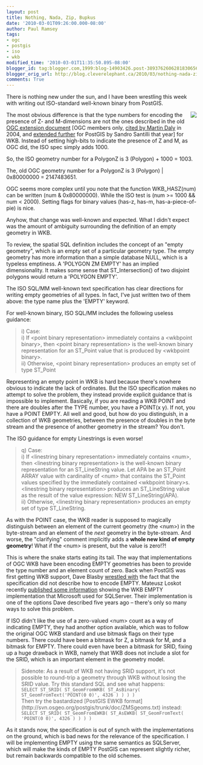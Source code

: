 ```yaml
---
layout: post
title: Nothing, Nada, Zip, Bupkus
date: '2010-03-01T09:26:00.000-08:00'
author: Paul Ramsey
tags:
- ogc
- postgis
- iso
- wkb
modified_time: '2010-03-01T11:35:50.895-08:00'
blogger_id: tag:blogger.com,1999:blog-14903426.post-3893762606281830656
blogger_orig_url: http://blog.cleverelephant.ca/2010/03/nothing-nada-zip-bupkus.html
comments: True
---
```


There is nothing new under the sun, and I have been wrestling this week with writing out ISO-standard well-known binary from PostGIS. 

<img src="http://images.fanpop.com/images/image_uploads/Empty-Set-Symbol-random-241186_191_160.jpg" style="float:right;">The most obvious difference is that the type numbers for encoding the presence of Z- and M-dimensions are not the ones described in the old [OGC extension document](http://portal.opengeospatial.org/files/?artifact_id=909) [OGC members only, [cited by Martin Daly](http://postgis.refractions.net/pipermail/postgis-devel/2004-December/000695.html) in 2004, and [extended further](http://svn.osgeo.org/postgis/trunk/doc/ZMSgeoms.txt) for PostGIS by Sandro Santilli that year] for WKB. Instead of setting high-bits to indicate the presence of Z and M, as OGC did, the ISO spec simply adds 1000. 

So, the ISO geometry number for a PolygonZ is 3 (Polygon) + 1000 = 1003.

The, old OGC geometry number for a PolygonZ is 3 (Polygon) | 0x80000000 = 2147483651. 

OGC seems more complex until you note that the function WKB_HASZ(num) can be written (num & 0x80000000). While the ISO test is (num >= 1000 && num < 2000). Setting flags for binary values (has-z, has-m, has-a-piece-of-pie) is nice. 

Anyhow, that change was well-known and expected. What I didn't expect was the amount of ambiguity surrounding the definition of an empty geometry in WKB.

To review, the spatial SQL definition includes the concept of an "empty geometry", which is an empty set of a particular geometry type. The empty geometry has more information than a simple database NULL, which is a typeless emptiness. A 'POLYGON ZM EMPTY' has an implied dimensionality. It makes some sense that ST_Intersection() of two disjoint polygons would return a 'POLYGON EMPTY'.

The ISO SQL/MM well-known text specification has clear directions for writing empty geometries of all types. In fact, I've just written two of them above: the type name plus the 'EMPTY' keyword.

For well-known binary, ISO SQL/MM includes the following useless guidance:

<blockquote>i) Case:<br/>i) If &lt;point binary representation&gt; immediately contains a &lt;wkbpoint binary&gt;, then &lt;point binary representation&gt; is the well-known binary representation for an ST_Point value that is produced by &lt;wkbpoint binary&gt;.<br/>ii) Otherwise, &lt;point binary representation&gt; produces an empty set of type ST_Point</blockquote>

Representing an empty point in WKB is hard because there's nowhere obvious to indicate the lack of ordinates. But the ISO specification makes no attempt to solve the problem, they instead provide explicit guidance that is impossible to implement. Basically, if you are reading a WKB POINT and there are doubles after the TYPE number, you have a POINT(x y). If not, you have a POINT EMPTY. All well and good, but how do you distinguish, in a collection of WKB geometries, between the presence of doubles in the byte stream and the presence of another geometry in the stream? You don't. 

The ISO guidance for empty Linestrings is even worse! 

<blockquote>q) Case:<br/>i) If &lt;linestring binary representation&gt; immediately contains &lt;num&gt;, then &lt;linestring binary representation&gt; is the well-known binary representation for an ST_LineString value. Let APA be an ST_Point ARRAY value with cardinality of &lt;num&gt; that contains the ST_Point values specified by the immediately contained &lt;wkbpoint binary&gt;s. &lt;linestring binary representation&gt; produces an ST_LineString value as the result of the value expression: NEW ST_LineString(APA).<br/>ii) Otherwise, &lt;linestring binary representation&gt; produces an empty set of type ST_LineString.</blockquote>

As with the POINT case, the WKB reader is supposed to magically distinguish between an element of the current geometry (the &lt;num&gt;) in the byte-stream and an element of the *next* geometry in the byte-stream. And worse, the "clarifying" comment implicitly adds a **whole new kind of empty geometry**! What if the &lt;num&gt; is present, but the value is zero!?! 

This is where the snake starts eating its tail. The way that implementations of OGC WKB have been encoding EMPTY geometries has been to provide the type number and an element count of zero.  Back when PostGIS was first getting WKB support, Dave Blasby [wrestled with](http://postgis.refractions.net/pipermail/postgis-users/2003-April/002346.html) the fact that the specification did not describe how to encode EMPTY.  Mateusz Loskot recently [published some information](http://mateusz.loskot.net/2010/02/26/sqlgeometry-and-point-empty-in-wkb/) showing the WKB EMPTY implementation that Microsoft used for SQLServer. Their implementation is one of the options Dave described five years ago &ndash; there's only so many ways to solve this problem.

If ISO didn't like the use of a zero-valued &lt;num&gt; count as a way of indicating EMPTY, they had another option available, which was to follow the original OGC WKB standard and use bitmask flags on their type numbers. There could have been a bitmask for Z, a bitmask for M, and a bitmask for EMPTY. There could even have been a bitmask for SRID, fixing up a huge drawback in WKB, namely that WKB does not include a slot for the SRID, which is an important element in the geometry model.

<blockquote>Sidenote: As a result of WKB not having SRID support, it's not possible to round-trip a geometry through WKB without losing the SRID value. Try this standard SQL and see what happens: <br/><code>SELECT ST_SRID( ST_GeomFromWKB( ST_AsBinary( ST_GeomFromText('POINT(0 0)', 4326 ) ) ) )</code><br/> Then try the bastardized [PostGIS EWKB format](http://svn.osgeo.org/postgis/trunk/doc/ZMSgeoms.txt) instead: <br/><code>SELECT ST_SRID( ST_GeomFromEWKB( ST_AsEWKB( ST_GeomFromText( 'POINT(0 0)', 4326 ) ) ) )</code></blockquote>

As it stands now, the specification is out of synch with the implementations on the ground, which is bad news for the relevance of the specification. I will be implementing EMPTY using the same semantics as SQLServer, which will make the kinds of EMPTY PostGIS can represent slightly richer, but remain backwards compatible to the old schemes.

